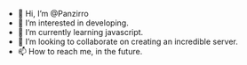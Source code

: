 - 👋 Hi, I’m @Panzirro
- 👀 I’m interested in developing.
- 🌱 I’m currently learning javascript.
- 💞️ I’m looking to collaborate on creating an incredible server.
- 📫 How to reach me, in the future.

<!---
Panzirro/Panzirro is a ✨ special ✨ repository because its `README.md` (this file) appears on your GitHub profile.
You can click the Preview link to take a look at your changes.
--->

